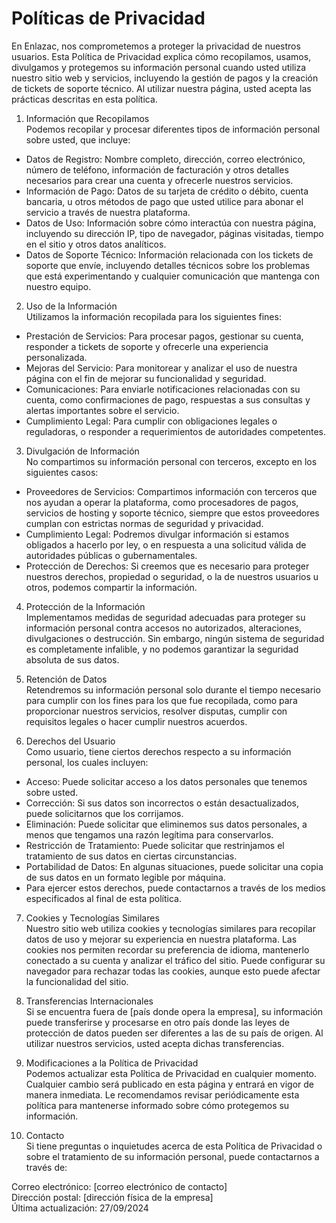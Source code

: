 # Políticas de Privacidad

En Enlazac, nos comprometemos a proteger la privacidad de nuestros usuarios. Esta Política de Privacidad explica cómo recopilamos, usamos, divulgamos y protegemos su información personal cuando usted utiliza nuestro sitio web y servicios, incluyendo la gestión de pagos y la creación de tickets de soporte técnico. Al utilizar nuestra página, usted acepta las prácticas descritas en esta política.

1. Información que Recopilamos  
Podemos recopilar y procesar diferentes tipos de información personal sobre usted, que incluye:

- Datos de Registro: Nombre completo, dirección, correo electrónico, número de teléfono, información de facturación y otros detalles necesarios para crear una cuenta y ofrecerle nuestros servicios.
- Información de Pago: Datos de su tarjeta de crédito o débito, cuenta bancaria, u otros métodos de pago que usted utilice para abonar el servicio a través de nuestra plataforma.
- Datos de Uso: Información sobre cómo interactúa con nuestra página, incluyendo su dirección IP, tipo de navegador, páginas visitadas, tiempo en el sitio y otros datos analíticos.
- Datos de Soporte Técnico: Información relacionada con los tickets de soporte que envíe, incluyendo detalles técnicos sobre los problemas que está experimentando y cualquier comunicación que mantenga con nuestro equipo.
2. Uso de la Información  
Utilizamos la información recopilada para los siguientes fines:

- Prestación de Servicios: Para procesar pagos, gestionar su cuenta, responder a tickets de soporte y ofrecerle una experiencia personalizada.
- Mejoras del Servicio: Para monitorear y analizar el uso de nuestra página con el fin de mejorar su funcionalidad y seguridad.
- Comunicaciones: Para enviarle notificaciones relacionadas con su cuenta, como confirmaciones de pago, respuestas a sus consultas y alertas importantes sobre el servicio.
- Cumplimiento Legal: Para cumplir con obligaciones legales o reguladoras, o responder a requerimientos de autoridades competentes.

3. Divulgación de Información  
No compartimos su información personal con terceros, excepto en los siguientes casos:

- Proveedores de Servicios: Compartimos información con terceros que nos ayudan a operar la plataforma, como procesadores de pagos, servicios de hosting y soporte técnico, siempre que estos proveedores cumplan con estrictas normas de seguridad y privacidad.
- Cumplimiento Legal: Podremos divulgar información si estamos obligados a hacerlo por ley, o en respuesta a una solicitud válida de autoridades públicas o gubernamentales.
- Protección de Derechos: Si creemos que es necesario para proteger nuestros derechos, propiedad o seguridad, o la de nuestros usuarios u otros, podemos compartir la información.

4. Protección de la Información  
Implementamos medidas de seguridad adecuadas para proteger su información personal contra accesos no autorizados, alteraciones, divulgaciones o destrucción. Sin embargo, ningún sistema de seguridad es completamente infalible, y no podemos garantizar la seguridad absoluta de sus datos.

5. Retención de Datos  
Retendremos su información personal solo durante el tiempo necesario para cumplir con los fines para los que fue recopilada, como para proporcionar nuestros servicios, resolver disputas, cumplir con requisitos legales o hacer cumplir nuestros acuerdos.

6. Derechos del Usuario  
Como usuario, tiene ciertos derechos respecto a su información personal, los cuales incluyen:

- Acceso: Puede solicitar acceso a los datos personales que tenemos sobre usted.
- Corrección: Si sus datos son incorrectos o están desactualizados, puede solicitarnos que los corrijamos.
- Eliminación: Puede solicitar que eliminemos sus datos personales, a menos que tengamos una razón legítima para conservarlos.
- Restricción de Tratamiento: Puede solicitar que restrinjamos el tratamiento de sus datos en ciertas circunstancias.
- Portabilidad de Datos: En algunas situaciones, puede solicitar una copia de sus datos en un formato legible por máquina.
- Para ejercer estos derechos, puede contactarnos a través de los medios especificados al final de esta política.

7. Cookies y Tecnologías Similares  
Nuestro sitio web utiliza cookies y tecnologías similares para recopilar datos de uso y mejorar su experiencia en nuestra plataforma. Las cookies nos permiten recordar su preferencia de idioma, mantenerlo conectado a su cuenta y analizar el tráfico del sitio. Puede configurar su navegador para rechazar todas las cookies, aunque esto puede afectar la funcionalidad del sitio.

8. Transferencias Internacionales  
Si se encuentra fuera de [país donde opera la empresa], su información puede transferirse y procesarse en otro país donde las leyes de protección de datos pueden ser diferentes a las de su país de origen. Al utilizar nuestros servicios, usted acepta dichas transferencias.

9. Modificaciones a la Política de Privacidad  
Podemos actualizar esta Política de Privacidad en cualquier momento. Cualquier cambio será publicado en esta página y entrará en vigor de manera inmediata. Le recomendamos revisar periódicamente esta política para mantenerse informado sobre cómo protegemos su información.

10. Contacto  
Si tiene preguntas o inquietudes acerca de esta Política de Privacidad o sobre el tratamiento de su información personal, puede contactarnos a través de:

Correo electrónico: [correo electrónico de contacto]  
Dirección postal: [dirección física de la empresa]  
Última actualización: 27/09/2024
